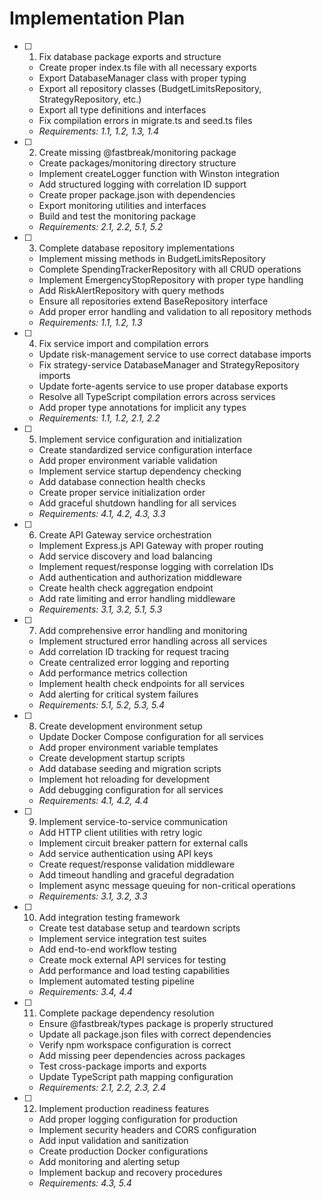 # Implementation Plan

- [ ] 1. Fix database package exports and structure
  - Create proper index.ts file with all necessary exports
  - Export DatabaseManager class with proper typing
  - Export all repository classes (BudgetLimitsRepository, StrategyRepository, etc.)
  - Export all type definitions and interfaces
  - Fix compilation errors in migrate.ts and seed.ts files
  - _Requirements: 1.1, 1.2, 1.3, 1.4_

- [ ] 2. Create missing @fastbreak/monitoring package
  - Create packages/monitoring directory structure
  - Implement createLogger function with Winston integration
  - Add structured logging with correlation ID support
  - Create proper package.json with dependencies
  - Export monitoring utilities and interfaces
  - Build and test the monitoring package
  - _Requirements: 2.1, 2.2, 5.1, 5.2_

- [ ] 3. Complete database repository implementations
  - Implement missing methods in BudgetLimitsRepository
  - Complete SpendingTrackerRepository with all CRUD operations
  - Implement EmergencyStopRepository with proper type handling
  - Add RiskAlertRepository with query methods
  - Ensure all repositories extend BaseRepository interface
  - Add proper error handling and validation to all repository methods
  - _Requirements: 1.1, 1.2, 1.3_

- [ ] 4. Fix service import and compilation errors
  - Update risk-management service to use correct database imports
  - Fix strategy-service DatabaseManager and StrategyRepository imports
  - Update forte-agents service to use proper database exports
  - Resolve all TypeScript compilation errors across services
  - Add proper type annotations for implicit any types
  - _Requirements: 1.1, 1.2, 2.1, 2.2_

- [ ] 5. Implement service configuration and initialization
  - Create standardized service configuration interface
  - Add proper environment variable validation
  - Implement service startup dependency checking
  - Add database connection health checks
  - Create proper service initialization order
  - Add graceful shutdown handling for all services
  - _Requirements: 4.1, 4.2, 4.3, 3.3_

- [ ] 6. Create API Gateway service orchestration
  - Implement Express.js API Gateway with proper routing
  - Add service discovery and load balancing
  - Implement request/response logging with correlation IDs
  - Add authentication and authorization middleware
  - Create health check aggregation endpoint
  - Add rate limiting and error handling middleware
  - _Requirements: 3.1, 3.2, 5.1, 5.3_

- [ ] 7. Add comprehensive error handling and monitoring
  - Implement structured error handling across all services
  - Add correlation ID tracking for request tracing
  - Create centralized error logging and reporting
  - Add performance metrics collection
  - Implement health check endpoints for all services
  - Add alerting for critical system failures
  - _Requirements: 5.1, 5.2, 5.3, 5.4_

- [ ] 8. Create development environment setup
  - Update Docker Compose configuration for all services
  - Add proper environment variable templates
  - Create development startup scripts
  - Add database seeding and migration scripts
  - Implement hot reloading for development
  - Add debugging configuration for all services
  - _Requirements: 4.1, 4.2, 4.4_

- [ ] 9. Implement service-to-service communication
  - Add HTTP client utilities with retry logic
  - Implement circuit breaker pattern for external calls
  - Add service authentication using API keys
  - Create request/response validation middleware
  - Add timeout handling and graceful degradation
  - Implement async message queuing for non-critical operations
  - _Requirements: 3.1, 3.2, 3.3_

- [ ] 10. Add integration testing framework
  - Create test database setup and teardown scripts
  - Implement service integration test suites
  - Add end-to-end workflow testing
  - Create mock external API services for testing
  - Add performance and load testing capabilities
  - Implement automated testing pipeline
  - _Requirements: 3.4, 4.4_

- [ ] 11. Complete package dependency resolution
  - Ensure @fastbreak/types package is properly structured
  - Update all package.json files with correct dependencies
  - Verify npm workspace configuration is correct
  - Add missing peer dependencies across packages
  - Test cross-package imports and exports
  - Update TypeScript path mapping configuration
  - _Requirements: 2.1, 2.2, 2.3, 2.4_

- [ ] 12. Implement production readiness features
  - Add proper logging configuration for production
  - Implement security headers and CORS configuration
  - Add input validation and sanitization
  - Create production Docker configurations
  - Add monitoring and alerting setup
  - Implement backup and recovery procedures
  - _Requirements: 4.3, 5.4_